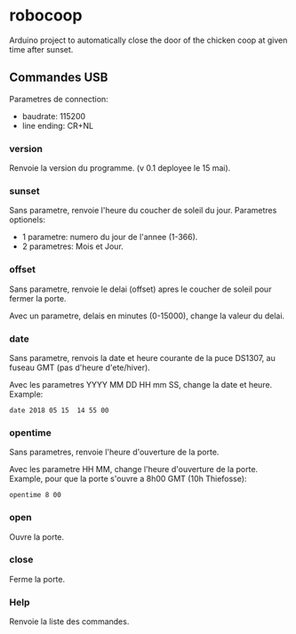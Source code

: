 # robocoop

Arduino project to automatically close the door of the chicken coop at given time after sunset.


## Commandes USB
Parametres de connection:
- baudrate: 	115200
- line ending: 	CR+NL

### version
Renvoie la version du programme. (v 0.1 deployee le 15 mai).

### sunset
Sans parametre, renvoie l'heure du coucher de soleil du jour.
Parametres optionels:
* 1 parametre: numero du jour de l'annee (1-366).
* 2 parametres: Mois et Jour.


### offset
Sans parametre, renvoie le delai (offset) apres le coucher de soleil pour fermer la porte.

Avec un parametre, delais en minutes (0-15000), change la valeur du delai.

### date
Sans parametre, renvois la date et heure courante de la puce DS1307, au fuseau GMT (pas d'heure d'ete/hiver).

Avec les parametres YYYY MM DD HH mm SS, change la date et heure.
Example:
```
date 2018 05 15  14 55 00
```

### opentime
Sans parametres, renvoie l'heure d'ouverture de la porte.

Avec les parametre HH MM, change l'heure d'ouverture de la porte.
Example, pour que la porte s'ouvre a 8h00 GMT (10h Thiefosse):
```
opentime 8 00
```

### open
Ouvre la porte.

### close 
Ferme la porte.

### Help
Renvoie la liste des commandes.

